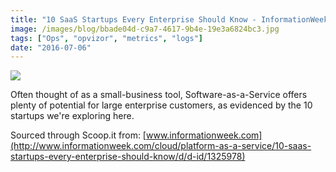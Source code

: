 ```yaml
---
title: "10 SaaS Startups Every Enterprise Should Know - InformationWeek"
image: /images/blog/bbade04d-c9a7-4617-9b4e-19e3a6824bc3.jpg
tags: ["Ops", "opvizor", "metrics", "logs"]
date: "2016-07-06"
---
```


![](/images/blog/bbade04d-c9a7-4617-9b4e-19e3a6824bc3.jpg)

Often thought of as a small-business tool, Software-as-a-Service offers plenty of potential for large enterprise customers, as evidenced by the 10 startups we're exploring here.

Sourced through Scoop.it from: [www.informationweek.com](http://www.informationweek.com/cloud/platform-as-a-service/10-saas-startups-every-enterprise-should-know/d/d-id/1325978)
